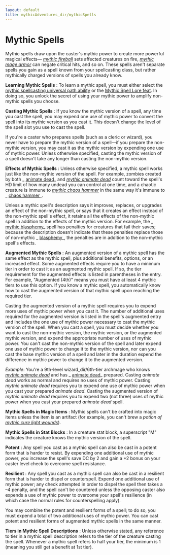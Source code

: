 ```yaml
---
layout: default
title: mythicAdventures_dir/mythicSpells
---
```

# Mythic Spells

Mythic spells draw upon the caster's mythic power to create more powerful magical effects— [_mythic fireball_](mythicAdventures_dir/mythicSpells_dir/fireball#_fireball-mythic) sets affected creatures on fire, [_mythic mage armor_](mythicAdventures_dir/mythicSpells_dir/mageArmor#_mage-armor-mythic) can negate critical hits, and so on. These spells aren't separate spells you gain as a spell known from your spellcasting class, but rather mythically charged versions of spells you already know.

**Learning Mythic Spells** : To learn a mythic spell, you must either select the [mythic spellcasting universal path ability](mythicAdventures_dir/mythicHeroes#_mythic-spellcasting) or the [Mythic Spell Lore feat](mythicAdventures_dir/mythicFeats#_mythic-spell-lore-mythic). In doing so, you unlock the secret of using your mythic power to amplify non-mythic spells you choose.

**Casting Mythic Spells** : If you know the mythic version of a spell, any time you cast the spell, you may expend one use of mythic power to convert the spell into its mythic version as you cast it. This doesn't change the level of the spell slot you use to cast the spell.

If you're a caster who prepares spells (such as a cleric or wizard), you never have to prepare the mythic version of a spell—if you prepare the non-mythic version, you may cast it as the mythic version by expending one use of mythic power. Unless otherwise specified, casting the mythic version of a spell doesn't take any longer than casting the non-mythic version.

**Effects of Mythic Spells** : Unless otherwise specified, a mythic spell works just like the non-mythic version of the spell. For example, zombies created by both _ [animate dead](spells_dir/animateDead#_animate-dead)_ and [_mythic animate dead_](mythicAdventures_dir/mythicSpells_dir/animateDead#_animate-dead-mythic) count toward the spell's HD limit of how many undead you can control at one time, and a chaotic creature is immune to [_mythic chaos hammer_](mythicAdventures_dir/mythicSpells_dir/chaosHammer#_chaos-hammer-mythic) in the same way it's immune to _ [chaos hammer](spells_dir/chaosHammer#_chaos-hammer)_.

Unless a mythic spell's description says it improves, replaces, or upgrades an effect of the non-mythic spell, or says that it creates an effect instead of the non-mythic spell's effect, it retains all the effects of the non-mythic spell in addition to the effects of the mythic version. For example, the _ [mythic blasphemy](mythicAdventures_dir/mythicSpells_dir/blasphemy#_blasphemy-mythic)_ spell has penalties for creatures that fail their saves; because the description doesn't indicate that these penalties replace those of non-mythic _ [blasphemy](spells_dir/blasphemy#_blasphemy)_, the penalties are in addition to the non-mythic spell's effects.

**Augmented Mythic Spells** : An augmented version of a mythic spell has the same effect as the mythic spell, plus additional benefits, options, or an increased effect. Some augmented effects require you to have a minimum tier in order to cast it as an augmented mythic spell. If so, the tier requirement for the augmented effects is listed in parentheses in the entry. For example, "Augmented (4th)" means you must have at least 4 mythic tiers to use this option. If you know a mythic spell, you automatically know how to cast the augmented version of that mythic spell upon reaching the required tier.

Casting the augmented version of a mythic spell requires you to expend more uses of mythic power when you cast it. The number of additional uses required for the augmented version is listed in the spell's augmented entry and includes the one use of mythic power necessary to cast the mythic version of the spell. When you cast a spell, you must decide whether you want to cast the non-mythic version, the mythic version, or the augmented mythic version, and expend the appropriate number of uses of mythic power. You can't cast the non-mythic version of the spell and later expend one use of mythic power to change it to the mythic version, nor can you cast the base mythic version of a spell and later in the duration expend the difference in mythic power to change it to the augmented version.

_Example_: You're a 9th-level wizard_dir/6th-tier archmage who knows [_mythic animate dead_](mythicAdventures_dir/mythicSpells_dir/animateDead#_animate-dead-mythic) and has _ [animate dead](spells_dir/animateDead#_animate-dead)_ prepared. Casting _animate dead_ works as normal and requires no uses of mythic power. Casting _mythic animate dead_ requires you to expend one use of mythic power when you cast your prepared _animate dead_. Casting the augmented version of _mythic animate dead_ requires you to expend two (not three) uses of mythic power when you cast your prepared _animate dead_ spell.

**Mythic Spells in Magic Items** : Mythic spells can't be crafted into magic items unless the item is an artifact (for example, you can't brew a _potion of [mythic cure light wounds](mythicAdventures_dir/mythicSpells_dir/cureLightWounds#_cure-light-wounds-mythic)_).

**Mythic Spells in Stat Blocks** : In a creature stat block, a superscript "M" indicates the creature knows the mythic version of the spell.

**Potent** : Any spell you cast as a mythic spell can also be cast in a potent form that is harder to resist. By expending one additional use of mythic power, you increase the spell's save DC by 2 and gain a +2 bonus on your caster level check to overcome spell resistance.

**Resilient** : Any spell you cast as a mythic spell can also be cast in a resilient form that is harder to dispel or counterspell. Expend one additional use of mythic power; any check attempted in order to dispel the spell then takes a –4 penalty, and the spell can't be countered unless the opposing caster also expends a use of mythic power to overcome your spell's resilience (in which case the normal rules for counterspelling apply).

You may combine the potent and resilient forms of a spell; to do so, you must expend a total of two additional uses of mythic power. You can cast potent and resilient forms of augmented mythic spells in the same manner.

**Tiers in Mythic Spell Descriptions** : Unless otherwise stated, any reference to tier in a mythic spell description refers to the tier of the creature casting the spell. Whenever a mythic spell refers to half your tier, the minimum is 1 (meaning you still get a benefit at 1st tier).

